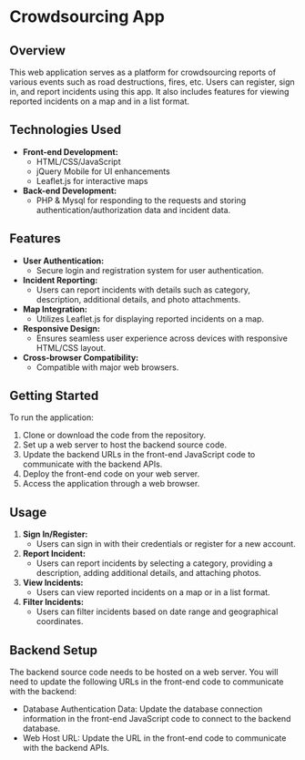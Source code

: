 # Crowdsourcing App

## Overview

This web application serves as a platform for crowdsourcing reports of various events such as road destructions, fires, etc. Users can register, sign in, and report incidents using this app. It also includes features for viewing reported incidents on a map and in a list format.

## Technologies Used

- **Front-end Development:**
  - HTML/CSS/JavaScript
  - jQuery Mobile for UI enhancements
  - Leaflet.js for interactive maps
- **Back-end Development:**
  - PHP & Mysql for responding to the requests and storing authentication/authorization data and incident data.

## Features

- **User Authentication:**
  - Secure login and registration system for user authentication.
- **Incident Reporting:**
  - Users can report incidents with details such as category, description, additional details, and photo attachments.
- **Map Integration:**
  - Utilizes Leaflet.js for displaying reported incidents on a map.
- **Responsive Design:**
  - Ensures seamless user experience across devices with responsive HTML/CSS layout.
- **Cross-browser Compatibility:**
  - Compatible with major web browsers.

## Getting Started

To run the application:

1. Clone or download the code from the repository.
2. Set up a web server to host the backend source code.
3. Update the backend URLs in the front-end JavaScript code to communicate with the backend APIs.
4. Deploy the front-end code on your web server.
5. Access the application through a web browser.

## Usage

1. **Sign In/Register:**
   - Users can sign in with their credentials or register for a new account.
2. **Report Incident:**
   - Users can report incidents by selecting a category, providing a description, adding additional details, and attaching photos.
3. **View Incidents:**
   - Users can view reported incidents on a map or in a list format.
4. **Filter Incidents:**
   - Users can filter incidents based on date range and geographical coordinates.

## Backend Setup

The backend source code needs to be hosted on a web server. You will need to update the following URLs in the front-end code to communicate with the backend:

- Database Authentication Data: Update the database connection information in the front-end JavaScript code to connect to the backend database.
- Web Host URL: Update the URL in the front-end code to communicate with the backend APIs.

